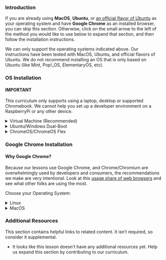 ### Introduction

If you are already using **MacOS**, **Ubuntu**, or [an official flavor of Ubuntu](https://wiki.ubuntu.com/UbuntuFlavors) as your operating system and have **Google Chrome** as an installed browser, you can skip this section. Otherwise, click on the small arrow to the left of the method you would like to use below to expand that section, and then follow the installation instructions.

<div class="lesson-note" markdown="1">

We can only support the operating systems indicated above. Our instructions have been tested with MacOS, Ubuntu, and official flavors of Ubuntu. We do not recommend installing an OS that is only based on Ubuntu (like Mint, Pop!_OS, ElementaryOS, etc).

</div>

### OS Installation

#### IMPORTANT

This curriculum only supports using a laptop, desktop or supported Chromebook. We cannot help you set up a developer environment on a RaspberryPi or any other device.

<details markdown="block">
<summary class="dropDown-header">Virtual Machine (Recommended)
</summary>

Installing a Virtual Machine (VM) is the easiest and most reliable way to get started creating an environment for web development. A VM is an entire computer emulation that runs inside your current Operating System (OS), like Windows. The main drawback of a VM is that it can be slow because you’re essentially running two computers at the same time. We’ll do a few things to improve its performance.

### Step 1: Download VirtualBox and Xubuntu

Installing a VM is a simple process. This guide uses Oracle's VirtualBox program to create and run the VM. This program is open-source, free, and simple. What more can you ask for? Now, let's make sure we have everything downloaded and ready for installation.

#### IMPORTANT

Once you have completed these instructions, **you are expected to work entirely in the VM.** Maximize the window, add more virtual monitors if you have them, fire up the Internet Browser in the **Whisker Menu** ![The Whisker Menu Icon](https://cdn.statically.io/gh/TheOdinProject/curriculum/5d27ddb08c8cf3c553537deb6156a5c7f7aa1bac/foundations/installations/prerequisites/imgs/whisker_menu_icon.png) on the top left of the desktop. You should not be using anything outside of the VM while working on The Odin Project. If you feel like you have a good understanding after using the VM for a while, and or want to improve your experience, we recommend dual-booting Ubuntu, which there are instructions for below.

#### Step 1.1: Download VirtualBox

[Click here](https://www.virtualbox.org/wiki/Downloads "VirtualBox Downloads") and download VirtualBox for Windows hosts.

#### Step 1.2: Download Xubuntu

There are thousands of distributions of Linux out there, but Ubuntu is undoubtedly one of the most popular and user friendly. When installing Linux on a VM, we recommend [downloading Xubuntu 22.04](https://mirror.us.leaseweb.net/ubuntu-cdimage/xubuntu/releases/22.04/release/). There are a few files listed here, download the one ending in `.iso`. Xubuntu uses the same base software as Ubuntu but has a desktop environment that requires fewer computer resources and is therefore ideal for virtual machines.

### Step 2: Install VirtualBox and set up Xubuntu

#### Step 2.1: Install VirtualBox

Installing VirtualBox is very straightforward. It doesn’t require much technical knowledge and is the same process as installing any other program on your Windows computer. Double clicking the downloaded VirtualBox file will start the installation process. During the installation, you’ll be presented with various options. Leave them in their default state unless you are certain about their behavior. As the software installs, the progress bar might appear to be stuck; just wait for it to finish.

#### Step 2.2: Prepare VirtualBox for Xubuntu

Now that you have VirtualBox installed, launch the program. Once open, you should see the start screen.

![The VirtualBox start screen](https://cdn.statically.io/gh/TheOdinProject/curriculum/5d27ddb08c8cf3c553537deb6156a5c7f7aa1bac/foundations/installations/prerequisites/imgs/00.png)

Click on the “New” button to create a virtual operating system. Give it a name of “Xubuntu”, leave the “Machine Folder” as is, set the “Type” to “Linux” and be sure “Version” is set to “Ubuntu (64-bit)”. If the 64-bit option is not present, you'll likely need to [enable virtualization in your computer’s BIOS/UEFI settings](https://access.redhat.com/documentation/en-us/red_hat_enterprise_linux/7/html/virtualization_deployment_and_administration_guide/sect-troubleshooting-enabling_intel_vt_x_and_amd_v_virtualization_hardware_extensions_in_bios). Continue by pressing “Next”, and choose the following options in the next steps:

![Xubuntu should make the Version be Ubuntu (64-bit) automatically](https://cdn.statically.io/gh/TheOdinProject/curriculum/5d27ddb08c8cf3c553537deb6156a5c7f7aa1bac/foundations/installations/prerequisites/imgs/01.png)

**1. Memory size:** Use 2048 MB or more if possible. Ideally, you want this amount to be somewhere between 2048 (the recommended amount by Xubuntu) and half of your computer’s maximum memory. For example, if you have 8 GB (8192 MB respectively) of RAM, you could allocate up to 4096 MB (1024 MB to 1 GB) to your VM’s operating system. If you do not know how much RAM is available to you, please click [here](https://www.google.com/search?q=how+to+find+out+how+much+ram+you+have). If the VM runs a bit slow, try allocating more memory!<br/>**Note:** Difficulty converting your **G**iga**B**ytes into **M**ega**B**ytes? 1 GB of RAM is equal to 1024 MB. Therefore, you can say that **8 GB = 8 x 1024 = 8192 MB.**

   ![Please allow me to Google that for you](https://cdn.statically.io/gh/TheOdinProject/curriculum/5d27ddb08c8cf3c553537deb6156a5c7f7aa1bac/foundations/installations/prerequisites/imgs/02.png)

**2. Hard disk:** Click **“Create a virtual hard disk now”.**

   ![The VirtualBox Create Hard Disk window 1](https://cdn.statically.io/gh/TheOdinProject/curriculum/5d27ddb08c8cf3c553537deb6156a5c7f7aa1bac/foundations/installations/prerequisites/imgs/03.png)

**3. Hard disk file type:** Choose the **VDI (VirtualBox disk image)** option.

   ![The VirtualBox Create Virtual Hard Disk window 2](https://cdn.statically.io/gh/TheOdinProject/curriculum/5d27ddb08c8cf3c553537deb6156a5c7f7aa1bac/foundations/installations/prerequisites/imgs/04.png)

**4. Storage on physical hard disk:** **“Dynamically allocated”**.

   ![The VirtualBox Create Virtual Hard Disk window 3](https://cdn.statically.io/gh/TheOdinProject/curriculum/5d27ddb08c8cf3c553537deb6156a5c7f7aa1bac/foundations/installations/prerequisites/imgs/05.png)

**5. File location and size:** We recommend **at least 30 GB** for the virtual hard disk.

   ![The VirtualBox Create Virtual Hard Disk window 4](https://cdn.statically.io/gh/TheOdinProject/curriculum/5d27ddb08c8cf3c553537deb6156a5c7f7aa1bac/foundations/installations/prerequisites/imgs/07.png)

After completing the last step, click the **“Create”** button. Your new virtual OS should now appear in the menu. With **Xubuntu** selected, click on the **"Settings"** button on the navigation bar, highlighted in red below.

![The VirtualBox Home screen with Xubuntu](https://cdn.statically.io/gh/TheOdinProject/curriculum/5d27ddb08c8cf3c553537deb6156a5c7f7aa1bac/foundations/installations/prerequisites/imgs/08.png)

 Click on the **“System”** tab and then the **“Processor”** tab. Increase the Processor(s) to 2. If this screen prevents you from increasing processors, you likely need to [enable virtualization in your computer’s BIOS/UEFI settings](https://access.redhat.com/documentation/en-us/red_hat_enterprise_linux/7/html/virtualization_deployment_and_administration_guide/sect-troubleshooting-enabling_intel_vt_x_and_amd_v_virtualization_hardware_extensions_in_bios). If you have a single core processor, you will not be able to change this setting.

![The Xubuntu System Settings Processor window](https://cdn.statically.io/gh/TheOdinProject/curriculum/5d27ddb08c8cf3c553537deb6156a5c7f7aa1bac/foundations/installations/prerequisites/imgs/09.png)

If you have more than one monitor, you can create additional monitors by increasing the **"Monitor Count"** attribute in the **"Display"** tab. Please be sure to increase the **"Video Memory"** slider until it is in the green. **All other settings should remain default.**

![The Xubuntu System Settings Display window](https://cdn.statically.io/gh/TheOdinProject/curriculum/5d27ddb08c8cf3c553537deb6156a5c7f7aa1bac/foundations/installations/prerequisites/imgs/10.png)

With all that complete, click **"OK"** to save the changes.

You cannot install Xubuntu without mounting the ISO you downloaded earlier. We will do that now. Click on the section labeled **[Optical Drive] Empty** to the right of the text labeled **IDE Secondary Master** under **Storage** at the main VirtualBox screen, while Xubuntu is selected. This will open up a dropdown menu, click **Choose/Create a disk image...**.

![The VirtualBox Home Screen again](https://cdn.statically.io/gh/TheOdinProject/curriculum/5d27ddb08c8cf3c553537deb6156a5c7f7aa1bac/foundations/installations/prerequisites/imgs/12.png)

The next window that opens, click on the Blue Circle with the Green Plus labeled **Add**, and locate your Xubuntu ISO file you downloaded earlier. Choose the ISO and click open.

![The Xubuntu - Optical Disk Selector screen](https://cdn.statically.io/gh/TheOdinProject/curriculum/5d27ddb08c8cf3c553537deb6156a5c7f7aa1bac/foundations/installations/prerequisites/imgs/13.png)

You should now see the ISO on the Disk Selector screen. Click it and hit the **Choose** button at the bottom.

![The Xubuntu - Optical Disk Selector screen but with an ISO loaded](https://cdn.statically.io/gh/TheOdinProject/curriculum/5d27ddb08c8cf3c553537deb6156a5c7f7aa1bac/foundations/installations/prerequisites/imgs/14.png)

You can now start the VM by right clicking on the icon in the menu and by clicking the large "Start" arrow at the top.

When the VM starts up, you'll be asked to install Xubuntu. All of the default options can be left alone, including the Installation type ("Erase disk and install Ubuntu"). It may sound dangerous, but the VM can only see the "Hard Drive" of the VM. This is the beauty of VMs: the ability to separate the physical space of your computer across many VMs. While installing, be sure to take note of the password and username you chose, we will need these later.

The rest of the installation is pretty straightforward, but if you have any questions, you can find Ubuntu's official installation guide for Ubuntu [here](https://tutorials.ubuntu.com/tutorial/tutorial-install-ubuntu-desktop#0).

When the installation is finished and asks you to **"Please remove the installation medium, then press ENTER"**, simply press ENTER. No need to remove anything.

### Step 3: Install and Enable Guest Additions

Your regular operating system (Windows in this case) is called the **Host**, and all other operating systems that run as VMs are called **Guests**. To make working in your Guest OS easier, you need to install Guest Additions. It adds useful functionality to the Guest OS, such as full-screen guest mode.

#### While your VM is running, do the following steps:

  1. Click the **Whisker Menu** ![The Whisker Menu Icon](https://cdn.statically.io/gh/TheOdinProject/curriculum/5d27ddb08c8cf3c553537deb6156a5c7f7aa1bac/foundations/installations/prerequisites/imgs/whisker_menu_icon.png) on the top left of the desktop.
  2. Type `Software Updater` in the text field that opens up and click on the item with the same name.
  3. Install all available updates. If there are no available updates, move on to Step 5.
  4. If the **Software Updater** is stuck waiting for an **unattended upgrade** to finish, reboot the VM and start again from Step 1.
  5. Open a terminal with `ctrl + alt + t` or opening the **Whisker Menu** and typing in **Terminal** (the shortcut is obviously faster).
  6. Copy and paste this into the terminal: `sudo apt install linux-headers-$(uname -r) build-essential dkms`. _(__note__: You cannot copy and paste between your guest OS and host OS (Windows), so when copying these commands you need to open this page in your VM through your `Web Browser` by pressing `Windows + w` (the Windows key should be between the left ctrl and alt keys) or opening the **Whisker Menu** and typing in **Web Browser**.)_
  7. Enter your password when it asks you to. **(__note__: Your password will not be visible in the terminal. You will not see any feedback when you type. This is a security feature to protect your password. Press `Enter` when done.)**
  8. If you get the following errors: **Unable to locate package build-essential** and **Unable to locate package dkms**, paste in the following: `sudo apt install build-essential` and enter your password. Otherwise, move on to Step 9.
  9. Type `Y` when it asks you to and let it finish installing. Close the terminal when it is finished.
  10. Click **Devices** on the VM toolbar -> **Insert Guest additions CD image** in the menu bar.
  11. Wait for the CD image to mount, a window will show on the top right of the VM screen saying it was successfully mounted.
  12. Let's take a look at the contents of the CD image we just mounted. If you see a File Manager window appear, then confirm the presence of a file named `VBoxLinuxAdditions.run`. If that file is present, you can move on to step 13. If you do _not_ see a File Manager window appear, then navigate to the desktop by minimizing all opened windows, and then double-click on the folder called Home on the VM desktop. Afterwards, click on a CD under Devices on the left side of the window called `VBox_GAs_x.x.x` where the x's are the version number.  Now you can confirm that the file `VBoxLinuxAdditions.run` is present. If you see that file, move on to step 13.
  13. In the window we opened in step 12, click File > **Open Terminal Here** - this should open a terminal with the prompt ending in something like `VBox_GAs_x.x.x` where the x's are the version number.
  14. In the newly opened terminal window, paste `sudo ./VBoxLinuxAdditions.run` and hit enter.
  15. Once it finishes, close the terminal.
  16. Right-click CD under Devices in the File Manager window and click **Eject**. If you have closed that window in the meantime go back to point 12. to see how to bring it up again.
  17. Reboot your VM (which you can do by typing `reboot` and hitting enter in a terminal).
  18. You can now maximize the VM window, create additional displays, and use many other useful features. These options are available on the VM toolbar under **View** and **Device**.

#### NOTE:

* If upon trying to start the VM you only get a black screen, close and "power off" the VM, click "Settings -> Display" and make sure "Enable 3D Acceleration" is UNCHECKED, and Video memory is set to AT LEAST 128mb.
* If you receive an error when trying to mount the Guest Additions CD image ("Unable to insert the virtual optical disk"):

   **Suggestion 1:** Reboot your host (Windows/OSX) operating system. Afterward, ensure that there is no image file mounted in *both* Virtual Box as well as in the file system of the VM.

   **Suggestion 2:** In VirtualBox Manager, while the VM is not running, select Xubuntu then click Settings. In the Storage tab, under Controller: IDE, click on VBoxGuestAdditions.iso and make sure "Live CD/DVD" is ticked. Enabling this option causes the image to not be removed upon ejection, therefore it should be removed as the final step. To do so, once you have completed the Guest Additions installation and shut down your VM, you can find the image where you enabled "Live CD/DVD": under Controller: IDE, by selecting the blue circle dropdown on the right side of the window and clicking "Remove Disk from Virtual Drive". It is also suggested to uncheck "Live CD/DVD" at this point.
* If you encounter the error "VirtualBox-Error: Failed to open a session for the virtual machine..." you might have to turn on 'virtualization' in your host's BIOS settings. If you are using Windows as your host OS you can follow these [instructions](https://2nwiki.2n.cz/pages/viewpage.action?pageId=75202968), otherwise just google how to turn it on for your specific OS.
* Are you using a touchscreen? [Click here](https://www.youtube.com/watch?v=hW-iyHHoDy4) to watch a video on how to enable touchscreen controls for VirtualBox.

### Step 4: Understand Your New VM

Here are some tips to help you get started in a virtual environment:

* All your work should happen in the VM. You will install everything you need for coding, including your text editor, Ruby, and Rails inside the VM. The Xubuntu installation inside of your VM also comes with a web browser pre-installed.

* To install software on your VM, you will follow the Ubuntu installation instructions from inside the Xubuntu VM.

* To take a screenshot (which you might need when asking for help on our Discord), you can either press the Host Key (Right Ctrl) + E or click "View -> Take Screenshot" for a full screenshot, or you can click the "Whisker Menu" and type in "Screenshot", in which you can choose to take a screenshot of your entire screen, the current window you are on or to select a certain area to capture.

* All of the development that you'll do related to TOP will be done in the VM.

* We recommend going full screen (View > Full-screen Mode) and forgetting about your host OS (Windows). For best performance, close all programs inside of your host OS when running your VM.

* If you added additional monitors in the "Display" tab of your VM settings, with the VM running, clicking "View" -> "Virtual Screen 2" -> "Enable". You can run fullscreen with multiple monitors, but it may ask for more "Video Memory", which you should have increased when adding more monitors. Upon exiting fullscreen, your secondary display may close. You can reopen it with these instructions.

### Step 5: Safely shutting down your VM

You don't pull the plug on your everyday use computer, right? Why would you do the same to your virtual computer? When you click the X button and just close out your VM, you might as well say goodbye to your files. In this section, you'll understand three ways you can shut off your VM.

#### Option 1 - Shutting down from inside the VM with UI

Clicking on the **Whisker Menu** ![The Whisker Menu Icon](https://cdn.statically.io/gh/TheOdinProject/curriculum/5d27ddb08c8cf3c553537deb6156a5c7f7aa1bac/foundations/installations/prerequisites/imgs/whisker_menu_icon.png) and clicking the power icon will give you several options on how to modify your session, including Shutting Down.

![Power Icon](https://cdn.statically.io/gh/TheOdinProject/curriculum/9ec5047b3ffdbd4ef4ecc609fb4f52f9b188830f/foundations/installations/prerequisites/imgs/VM_01.png)
<br/>

![User Session Popup](https://cdn.statically.io/gh/TheOdinProject/curriculum/9ec5047b3ffdbd4ef4ecc609fb4f52f9b188830f/foundations/installations/prerequisites/imgs/VM_02.png)

#### Option 2 - Shutting down from inside the VM with the Terminal

Simply enough, typing `poweroff` will do in this case. Your system will immediately shutdown.

#### Option 3 - Shutting down from outside the VM

The last way to accomplish this goal of safely shutting down is by using the VM interface. Clicking on the File tab and hitting the close button (which also has a Power Icon) will bring up a popup titled "Close Virtual Machine". This popup asks if you want to "Save the machine state", "Send the shutdown signal", or "Power off the machine".

![VM File Menu](https://cdn.statically.io/gh/TheOdinProject/curriculum/9ec5047b3ffdbd4ef4ecc609fb4f52f9b188830f/foundations/installations/prerequisites/imgs/VM_03.png)

<br/>

![Close Virtual Machine Menu](https://cdn.statically.io/gh/TheOdinProject/curriculum/9ec5047b3ffdbd4ef4ecc609fb4f52f9b188830f/foundations/installations/prerequisites/imgs/VM_04.png)

To be safe, click the "Send the shutdown signal" radio and hit OK. This will safely power down your VM and your files will not get corrupted.

</details>

<details markdown="block">
<summary class="dropDown-header">Ubuntu/Windows Dual-Boot
</summary>

### Read this entire section before starting

Dual-booting provides two operating systems on your computer that you can switch between with a simple reboot. One OS will not modify the other unless you explicitly tell it to do so. Before you continue, be sure to back up any important data and to have a way to ask for help. If you get lost, scared, or stuck, we're here to help in the [Odin Tech Support chat room](https://discordapp.com/channels/505093832157691914/514204667245363200). Come say "Hi"!

### Step 1: Download Ubuntu

First, you need to download the version of Ubuntu you want to install on your computer. Ubuntu comes in different versions ("flavors"), but we suggest the standard desktop [Ubuntu](https://releases.ubuntu.com/22.04/). If you're using an older computer, we recommend [Xubuntu](https://xubuntu.org/release/22-04/). Be sure to download the 64-bit version of [Ubuntu](https://releases.ubuntu.com/22.04/) or [Xubuntu](https://xubuntu.org/release/22-04/).

### Step 2: Create a Bootable Flash Drive

Next, follow [this guide](https://itsfoss.com/create-live-usb-of-ubuntu-in-windows/) to create a bootable flash drive so that you can install Ubuntu on your hard drive. If you don't have a flash drive, you can also use a CD or DVD.

Note: You can use this method to try out [different flavors of Ubuntu](https://www.ubuntu.com/download/flavours) if you'd like. These images allow you to try out different flavors without committing to an installation. Be aware that running the OS from a flash drive will cause the OS to be slow and can decrease the life of your flash drive.

### Step 3: Install Ubuntu

#### Step 3.1: Boot from the Flash Drive

First, you need to boot Ubuntu from your flash drive. The exact steps may vary, but in general, you will need to do the following:

* Insert the flash drive into the computer.
* Reboot the computer.
* Select the flash drive as the bootable device instead of the hard drive.

For example, on a Dell computer, you would need to plug in the flash drive, reboot the computer, and press the F12 key while the computer is first booting up to bring up the boot menu. From there, you can select to boot from the flash drive. Your computer may not be exactly the same, but Google can help you figure it out.

#### Step 3.2: Install Ubuntu

If you would like to test out the version of Ubuntu on the flash drive, click 'Try me'. When you have found a flavor of Ubuntu you like, click 'Install' and continue to the next step.

Installing Ubuntu is where the real changes start happening on your computer. The default settings are mostly perfect, but be sure to **"Install Ubuntu alongside Windows"** and change the allocated disk space allowed for Ubuntu to 30 GB (or more if you can).

For step-by-step instructions, please follow this [installation guide](https://medium.com/linuxforeveryone/how-to-install-ubuntu-20-04-and-dual-boot-alongside-windows-10-323a85271a73) from the Dave’s RoboShack.

### Intel RST (Rapid Storage Technology)

If you encounter an error requesting you to disable **Intel RST** while attempting to install Ubuntu, follow [these instructions from Stack Exchange](https://askubuntu.com/questions/1233623/workaround-to-install-ubuntu-20-04-with-intel-rst-systems/1233644#1233644), specifically **Choice #2**. The process forces Windows to boot into safemode after you switch your motherboard storage driver to work with Ubuntu. Once it boots into Windows, the forced-on safemode is disabled and you are free to attempt an installation of Ubuntu once again.

</details>

<details markdown="block">
<summary class="dropDown-header">ChromeOS/ChromeOS Flex
</summary>

With the recent addition of being able to run a Linux terminal, the ChromeOS platform has been opened up to the ability to install native Linux applications. If you wish to use your Chromebook to complete The Odin Project, you will need to ensure you meet a couple requirements:

1. You have a supported Chromebook:
    * [Official Chromebooks](https://www.chromium.org/chromium-os/chrome-os-systems-supporting-linux)
    * [ChromeOS Flex Chromebooks](https://support.google.com/chromeosflex/answer/11513094)
2. You can install [Linux](https://support.google.com/chromebook/answer/9145439?hl=en)

Once you have successfully met both of these requirements, you should be able to follow along with the Linux instructions throughout the entire curriculum.

</details>

### Google Chrome Installation

#### Why Google Chrome?

Because our lessons use Google Chrome, and Chrome/Chromium are overwhelmingly used by developers and consumers, the recommendations we make are very intentional.
Look at this [usage share of web browsers](https://en.wikipedia.org/wiki/Usage_share_of_web_browsers#Summary_tables) and see what other folks are using the most.

Choose your Operating System:

<details markdown="block">
<summary class="dropDown-header">Linux</summary>

#### Step 1: Download Google Chrome

   - Open your **Terminal**
   - Run the following command to download latest **Google Chrome** `.deb` package

~~~bash
wget https://dl.google.com/linux/direct/google-chrome-stable_current_amd64.deb
~~~

#### Step 2: Install Google Chrome

   - Enter the following command in your terminal to install **Google Chrome** `.deb` package

~~~bash
sudo apt install ./google-chrome-stable_current_amd64.deb
~~~

   - Enter your password, if needed

   _(__note__: You might see a notice starting with `N: Download is performed unsandboxed (...)`. You don't need to worry about it. [Read this reddit post for more information.](https://www.reddit.com/r/linux4noobs/comments/ux6cwx/comment/i9x2twx/))_

#### Step 3: Delete the installer file

~~~bash
rm google-chrome-stable_current_amd64.deb
~~~

#### Step 4: Using Google Chrome
   
You can start chrome in two ways,

   - Click **Google Chrome** from the Applications menu
   - **Or**, use the `google-chrome` command from the terminal

~~~bash
google-chrome
~~~

_(__note__: Chrome is going to use this terminal to output various messages and won't let you run other commands. Don't worry about those messages. If you want to use the same terminal that you run Chrome in for other commands, use `google-chrome &` instead.)_

</details>

<details markdown="block">
<summary class="dropDown-header">MacOS</summary>

#### Step 1: Download Google Chrome

   - [Visit](https://www.google.com/chrome/) Google Chrome download page
   - Click **Download Chrome for Mac**

#### Step 2: Install Google Chrome

   - Open the **Downloads** folder
   - Double click the file **googlechrome.dmg**
   - Drag the Google Chrome icon to the **Applications** folder icon

#### Step 3: Delete the installer file

   - Open **Finder**
   - Click the **arrow** next to Google Chrome in the sidebar
   - Go to the **Downloads** folder
   - Drag **googlechrome.dmg** to the trash

#### Step 4: Using Google Chrome

   - Go to your **Applications** folder
   - Double click **Google Chrome**

</details>

### Additional Resources

This section contains helpful links to related content. It isn’t required, so consider it supplemental.

* It looks like this lesson doesn't have any additional resources yet. Help us expand this section by contributing to our curriculum.
